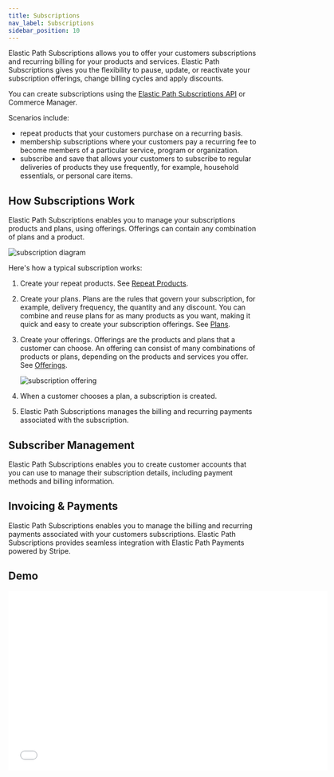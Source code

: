 ```yaml
---
title: Subscriptions
nav_label: Subscriptions
sidebar_position: 10
---
```


Elastic Path Subscriptions allows you to offer your customers subscriptions and recurring billing for your products and services. Elastic Path Subscriptions gives you the flexibility to pause, update, or reactivate your subscription offerings, change billing cycles and apply discounts.

You can create subscriptions using the [Elastic Path Subscriptions API](https://elasticpath.apidocumentation.com/) or Commerce Manager.

Scenarios include:

- repeat products that your customers purchase on a recurring basis.
- membership subscriptions where your customers pay a recurring fee to become members of a particular service, program or organization.
- subscribe and save that allows your customers to subscribe to regular deliveries of products they use frequently, for example, household essentials, or personal care items.

## How Subscriptions Work

Elastic Path Subscriptions enables you to manage your subscriptions products and plans, using offerings. Offerings can contain any combination of plans and a product.

![subscription diagram](/assets/subscription_diagram.png)

Here's how a typical subscription works:

1. Create your repeat products. See [Repeat Products](/docs/commerce-manager/subscriptions/products/managing-products-cm).
2. Create your plans. Plans are the rules that govern your subscription, for example, delivery frequency, the quantity and any discount. You can combine and reuse plans for as many products as you want, making it quick and easy to create your subscription offerings. See [Plans](/docs/commerce-manager/subscriptions/subscription-plans/managing-subscription-plans-cm).
3. Create your offerings. Offerings are the products and plans that a customer can choose. An offering can consist of many combinations of products or plans, depending on the products and services you offer. See [Offerings](/docs/commerce-manager/subscriptions/offerings/managing-subscription-offerings).

   ![subscription offering](/assets/subscription_management.png)

4. When a customer chooses a plan, a subscription is created. 
5. Elastic Path Subscriptions manages the billing and recurring payments associated with the subscription. 

## Subscriber Management

Elastic Path Subscriptions enables you to create customer accounts that you can use to manage their subscription details, including payment methods and billing information.

## Invoicing & Payments

Elastic Path Subscriptions enables you to manage the billing and recurring payments associated with your customers subscriptions. Elastic Path Subscriptions provides seamless integration with Elastic Path Payments powered by Stripe.

## Demo

<iframe class="vidyard_iframe" title="Getting Started with Elastic Path Subscriptions" src="//play.vidyard.com/7ydBC7uNBwmiAJyC6LUGiQ.html?" width="640" height="360" scrolling="no" frameborder="0" allowtransparency="true" allowfullscreen referrerpolicy="no-referrer-when-downgrade"></iframe>
